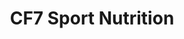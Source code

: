 ---
title: "CF7 Sport Nutrition"
url: /le-thor/cf7-sport-nutrition/
shop: les compléments alimentaires
---